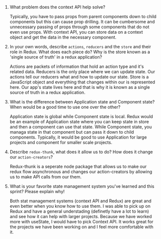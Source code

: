 1. What problem does the context API help solve?

    Typically, you have to pass props from parent components down to child components but this can cause prop drilling. It can be cumbersome and unnecessary passing of props through some components that do not even use props. With context API, you can store data on a context object and get the data in the necessary component. 

2. In your own words, describe `actions`, `reducers` and the `store` and their role in Redux. What does each piece do? Why is the store known as a 'single source of truth' in a redux application?

     Actions are packets of information that hold an action type and it's related data. Reducers is the only place where we can update state. Our actions tell our reducers what and how to update our state. Store is a JavaScript object and everything that changes within our is represented here. Our app's state lives here and that is why it is known as a single source of truth in a redux application.

3. What is the difference between Application state and Component state? When would be a good time to use one over the other?

    Application state is global while Component state is local. Redux would be an example of Application state where you can keep state in store and then a component can use that state. While Component state, you managa state in that component but can pass it down to child components. Typically, it would be good to use Application for large projects and component for smaller scale projects. 

4. Describe `redux-thunk`, what does it allow us to do? How does it change our `action-creators`?

    Redux-thunk is a seperate node package that allows us to make our redux flow asynchronous and changes our action-creators by allowing us to make API calls from our them.

5. What is your favorite state management system you've learned and this sprint? Please explain why!

    Both stat management systems (context API and Redux) are great and even better when you know how to use them. I was able to pick up on Redux and have a general understading (definetly have a lot to learn) and see how it can help with larger projects. Because we have worked more with useState, I would have to pick Context API. It works great for the projects we have been working on and I feel more comfortable with it. 
